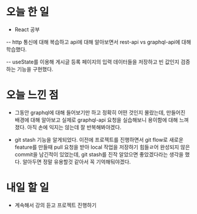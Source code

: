 # 오늘 한 일

-   React 공부

-- http 통신에 대해 복습하고 api에 대해 알아보면서 rest-api vs graphql-api에 대해 학습했다.

-- useState를 이용해 게시글 등록 페이지의 입력 데이터들을 저장하고 빈 값인지 검증하는 기능을 구현했다.

# 오늘 느낀 점

-   그동안 graphql에 대해 들어보기만 하고 정확히 어떤 것인지 몰랐는데, 만들어진 배경에 대해 알아보고 실제로 graphql-api 요청을 실습해보니 용이함에 대해 느껴졌다. 아직 손에 익지는 않는데 잘 반복해봐야겠다.

-   git stash 기능을 알게되었다. 이전에 프로젝트를 진행하면서 git flow로 새로운 feature를 만들때 pull 요청을 받아 local 작업을 저장하기 힘들ㄹ어 완성되지 않은 commit을 남긴적이 있었는데, git stash를 진작 알았으면 좋았겠다라는 생각을 했다. 알아두면 정말 유용할것 같아서 꼭 기억해둬야겠다.

# 내일 할 일

-   계속해서 강의 듣고 프로젝트 진행하기
